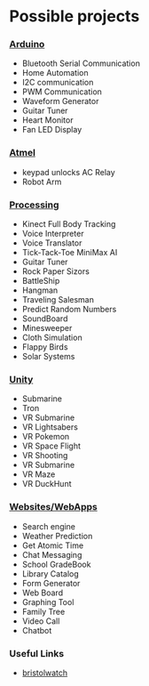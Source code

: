 <h1>Possible projects</h1>

<h3><a href="arduino">Arduino</a></h3>
<ul>
	<li>Bluetooth Serial Communication</li>
	<li>Home Automation</li>
	<li>I2C communication</li>
	<li>PWM Communication</li>
	<li>Waveform Generator</li>
	<li>Guitar Tuner</li>
	<li>Heart Monitor</li>
	<li>Fan LED Display</li>

</ul>

<h3><a href="Atmel">Atmel</a></h3>
<ul>
	<li>keypad unlocks AC Relay</li>
	<li>Robot Arm</li>
</ul>

<h3><a href="processing">Processing</a></h3>
<ul>
	<li>Kinect Full Body Tracking</li>
	<li>Voice Interpreter</li>
	<li>Voice Translator</li>
	<li>Tick-Tack-Toe MiniMax AI</li>
	<li>Guitar Tuner</li>
	<li>Rock Paper Sizors</li>
	<li>BattleShip</li>
	<li>Hangman</li>
	<li>Traveling Salesman</li>
	<li>Predict Random Numbers</li>
	<li>SoundBoard</li>
	<li>Minesweeper</li>
	<li>Cloth Simulation</li>
	<li>Flappy Birds</li>
	<li>Solar Systems</li>
</ul>

<h3><a href="Unity">Unity</a></h3>
<ul>
	<li>Submarine</li>
	<li>Tron</li>
	<li>VR Submarine</li>
	<li>VR Lightsabers</li>
	<li>VR Pokemon</li>
	<li>VR Space Flight</li>
	<li>VR Shooting</li>
	<li>VR Submarine</li>
	<li>VR Maze</li>
	<li>VR DuckHunt</li>
</ul>

<h3><a href="Websites">Websites/WebApps</a></h3>
<ul>
	<li>Search engine</li>
	<li>Weather Prediction</li>
	<li>Get Atomic Time</li>
	<li>Chat Messaging</li>
	<li>School GradeBook</li>
	<li>Library Catalog</li>
	<li>Form Generator</li>
	<li>Web Board</li>
	<li>Graphing Tool</li>
	<li>Family Tree</li>
	<li>Video Call</li>
	<li>Chatbot</li>
</ul>

<h3>Useful Links</h3>
<ul>
	<li><a href="http://www.bristolwatch.com/">bristolwatch</a></li>
</ul>
